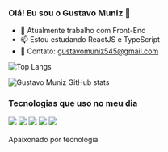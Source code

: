 ### Olá! Eu sou o Gustavo Muniz 👋

- 🔭 Atualmente trabalho com Front-End
- 📫 Estou estudando ReactJS e TypeScript
- 📒 Contato: gustavomuniz545@gmail.com

![Top Langs](https://github-readme-stats.vercel.app/api/top-langs/?username=devGustavoMuniz&layout=compact&theme=dracula)

![Gustavo Muniz GitHub stats](https://github-readme-stats.vercel.app/api?username=devGustavoMuniz&show_icons=true&theme=dracula)

### Tecnologias que uso no meu dia

<div>
  <img src="https://img.shields.io/badge/HTML5-E34F26?style=for-the-badge&logo=html5&logoColor=white">
  <img src="https://img.shields.io/badge/CSS3-1572B6?style=for-the-badge&logo=css3&logoColor=white">
  <img src="https://img.shields.io/badge/JavaScript-F7DF1E?style=for-the-badge&logo=javascript&logoColor=black">
  <img src="https://img.shields.io/badge/React-20232A?style=for-the-badge&logo=react&logoColor=61DAFB">
  <img src="https://img.shields.io/badge/Bootstrap-563D7C?style=for-the-badge&logo=bootstrap&logoColor=white">
</div>
<br>
Apaixonado por tecnologia
